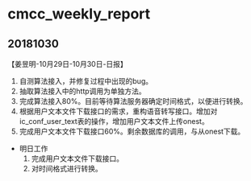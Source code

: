 # cmcc_weekly_report

## 20181030
【姜昱明-10月29日-10月30日-日报】
1. 自测算法接入，并修复过程中出现的bug。
2. 抽取算法接入中的http调用为单独方法。
3. 完成算法接入80%。目前等待算法服务器确定时间格式，以便进行转换。
4. 根据用户文本文件下载接口的需求，重构语音转写接口。增加对ic_conf_user_text表的操作，增加用户文本文件上传onest。
5. 完成用户文本文件下载接口60%。剩余数据库的调用，与从onest下载。

- 明日工作
    1. 完成用户文本文件下载接口。
    2. 对时间格式进行转换。